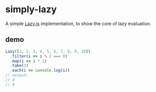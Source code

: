 # simply-lazy

A simple [Lazy.js](http://danieltao.com/lazy.js) implementation, to show the core of lazy evaluation.

## demo

```javascript
Lazy([1, 2, 3, 4, 5, 6, 7, 8, 9, 10])
  .filter(i => i % 2 === 0)
  .map(i => i * 2)
  .take(2)
  .each(i => console.log(i))
// output:
// 4
// 8
```
